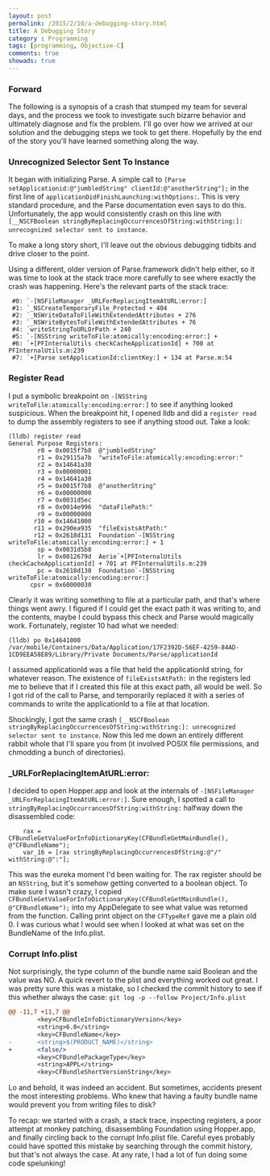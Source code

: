 ```yaml
---
layout: post
permalink: /2015/2/10/a-debugging-story.html
title: A Debugging Story
category : Programming
tags: [programming, Objective-C]
comments: true
showads: true
---
```


### Forward

The following is a synopsis of a crash that stumped my team for several days, and the process we took to investigate such bizarre behavior and ultimately diagnose and fix the problem. I'll go over how we arrived at our solution and the debugging steps we took to get there. Hopefully by the end of the story you'll have learned something along the way.

### Unrecognized Selector Sent To Instance

It began with initializing Parse. A simple call to `[Parse setApplicationid:@"jumbledString" clientId:@"anotherString"];` in the first line of `applicationDidFinishLaunching:withOptions:`. This is very standard procedure, and the Parse documentation even says to do this. Unfortunately, the app would consistently crash on this line with `[__NSCFBoolean stringByReplacingOccurrencesOfString:withString:]: unrecognized selector sent to instance`.

To make a long story short, I'll leave out the obvious debugging tidbits and drive closer to the point.

Using a different, older version of Parse.framework didn't help either, so it was time to look at the stack trace more carefully to see where exactly the crash was happening. Here's the relevant parts of the stack trace:

```
 #0: `-[NSFileManager _URLForReplacingItemAtURL:error:]
 #1: `_NSCreateTemporaryFile_Protected + 404
 #2: `_NSWriteDataToFileWithExtendedAttributes + 276
 #3: `_NSWriteBytesToFileWithExtendedAttributes + 76
 #4: `writeStringToURLOrPath + 240
 #5: `-[NSString writeToFile:atomically:encoding:error:] +
 #6: `+[PFInternalUtils checkCacheApplicationId] + 700 at PFInternalUtils.m:239
 #7: `+[Parse setApplicationId:clientKey:] + 134 at Parse.m:54
```

### Register Read

I put a symbolic breakpoint on `-[NSString writeToFile:atomically:encoding:error:]` to see if anything looked suspicious. When the breakpoint hit, I opened lldb and did a `register read` to dump the assembly registers to see if anything stood out. Take a look:

```
(lldb) register read
General Purpose Registers:
        r0 = 0x0015f7b8  @"jumbledString"
        r1 = 0x29115a7b  "writeToFile:atomically:encoding:error:"
        r2 = 0x14641a30
        r3 = 0x00000001
        r4 = 0x14641a30
        r5 = 0x0015f7b8  @"anotherString"
        r6 = 0x00000000
        r7 = 0x0031d5ec
        r8 = 0x0014e996  "dataFilePath:"
        r9 = 0x00000000
       r10 = 0x14641000
       r11 = 0x290ea935  "fileExistsAtPath:"
       r12 = 0x2618d131  Foundation`-[NSString writeToFile:atomically:encoding:error:] + 1
        sp = 0x0031d5b8
        lr = 0x0012679d  Aerie`+[PFInternalUtils checkCacheApplicationId] + 701 at PFInternalUtils.m:239
        pc = 0x2618d130  Foundation`-[NSString writeToFile:atomically:encoding:error:]
      cpsr = 0x60000030
```

Clearly it was writing something to file at a particular path, and that's where things went awry. I figured if I could get the exact path it was writing to, and the contents, maybe I could bypass this check and Parse would magically work. Fortunately, register 10 had what we needed:

```
(lldb) po 0x14641000
/var/mobile/Containers/Data/Application/17F2392D-56EF-4259-84AD-1CD9EEA58E89/Library/Private Documents/Parse/applicationId
```

I assumed applicationId was a file that held the applicationId string, for whatever reason. The existence of `fileExistsAtPath:` in the registers led me to believe that if I created this file at this exact path, all would be well. So I got rid of the call to Parse, and temporarily replaced it with a series of commands to write the applicationId to a file at that location.

Shockingly, I got the same crash `[__NSCFBoolean stringByReplacingOccurrencesOfString:withString:]: unrecognized selector sent to instance`. Now this led me down an entirely different rabbit whole that I'll spare you from (it involved POSIX file permissions, and chmodding a bunch of directories).

### _URLForReplacingItemAtURL:error:

I decided to open Hopper.app and look at the internals of `-[NSFileManager _URLForReplacingItemAtURL:error:]`. Sure enough, I spotted a call to `stringByReplacingOccurrancesOfString:withString:` halfway down the disassembled code:

```objc
    rax = CFBundleGetValueForInfoDictionaryKey(CFBundleGetMainBundle(), @"CFBundleName");
    var_16 = [rax stringByReplacingOccurrencesOfString:@"/" withString:@":"];
```

This was the eureka moment I'd been waiting for. The rax register should be an `NSString`, but it's somehow getting converted to a boolean object. To make sure I wasn't crazy, I copied `CFBundleGetValueForInfoDictionaryKey(CFBundleGetMainBundle(), @"CFBundleName");` into my AppDelegate to see what value was returned from the function. Calling print object on the `CFTypeRef` gave me a plain old 0. I was curious what I would see when I looked at what was set on the BundleName of the Info.plist.

### Corrupt Info.plist

Not surprisingly, the type column of the bundle name said Boolean and the value was NO. A quick revert to the plist and everything worked out great. I was pretty sure this was a mistake, so I checked the commit history to see if this whether always the case: `git log -p --follow Project/Info.plist`

```diff
@@ -11,7 +11,7 @@
        <key>CFBundleInfoDictionaryVersion</key>
        <string>6.0</string>
        <key>CFBundleName</key>
-       <string>$(PRODUCT_NAME)</string>
+       <false/>
        <key>CFBundlePackageType</key>
        <string>APPL</string>
        <key>CFBundleShortVersionString</key>
```

Lo and behold, it was indeed an accident. But sometimes, accidents present the most interesting problems. Who knew that having a faulty bundle name would prevent you from writing files to disk?

To recap: we started with a crash, a stack trace, inspecting registers, a poor attempt at monkey patching, disassembling Foundation using Hopper.app, and finally circling back to the corrupt Info.plist file. Careful eyes probably could have spotted this mistake by searching through the commit history, but that's not always the case. At any rate, I had a lot of fun doing some code spelunking!
